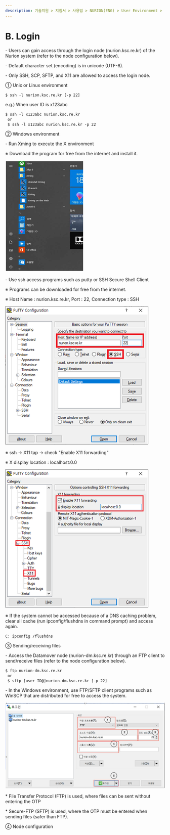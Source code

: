 ```yaml
---
description: 기술지원 > 지침서 > 사용법 > NURION(ENG) > User Environment > B. Login
---
```


# B. Login

\- Users can gain access through the login node (nurion.ksc.re.kr) of the Nurion system (refer to the node configuration below).

\- Default character set (encoding) is in unicode (UTF-8).

\- Only SSH, SCP, SFTP, and X11 are allowed to access the login node.

&#x20;

① Unix or Linux environment

```
$ ssh -l nurion.ksc.re.kr [-p 22]
```

e.g.) When user ID is x123abc

```
$ ssh -l x123abc nurion.ksc.re.kr
 or 
 $ ssh -l x123abc nurion.ksc.re.kr -p 22
```

&#x20;

② Windows environment

\- Run Xming to execute the X environment

&#x20;※ Download the program for free from the internet and install it.

![](<../../../../.gitbook/assets/프로그램은 인터넷을 통해 무료로 다운로드 후 설치.png>)

\- Use ssh access programs such as putty or SSH Secure Shell Client

&#x20;※ Programs can be downloaded for free from the internet.

&#x20;※ Host Name : nurion.ksc.re.kr, Port : 22, Connection type : SSH

![](<../../../../.gitbook/assets/Host Name  nurion.png>)

※ ssh -> X11 tap -> check "Enable X11 forwarding"

&#x20;※ X display location : localhost:0.0

![](<../../../../.gitbook/assets/x display location 0.0.png>)

&#x20;※ If the system cannot be accessed because of a DNS caching problem, clear all cache (run ipconfig/flushdns in command prompt) and access again.

```
C: ipconfig /flushdns
```

&#x20;

③ Sending/receiving files

&#x20;\- Access the Datamover node (nurion-dm.ksc.re.kr) through an FTP client to send/receive files (refer to the node configuration below).

&#x20;

```
$ ftp nurion-dm.ksc.re.kr
 or 
 $ sftp [user ID@]nurion-dm.ksc.re.kr [-p 22]
```

&#x20;\- In the Windows environment, use FTP/SFTP client programs such as WinSCP that are distributed for free to access the system.

![](<../../../../.gitbook/assets/윈도우 환경에서는 WinSCP와 같이 무료로 배포되고 있는.png>)

&#x20;\* File Transfer Protocol (FTP) is used, where files can be sent without entering the OTP

&#x20;\* Secure-FTP (SFTP) is used, where the OTP must be entered when sending files (safer than FTP).

&#x20;

④ Node configuration

